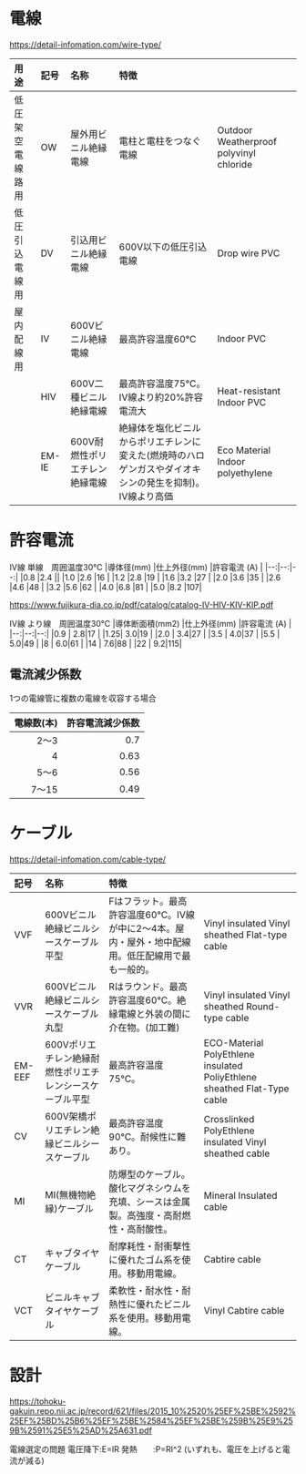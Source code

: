 # 電線

https://detail-infomation.com/wire-type/

|用途|記号|名称|特徴||
|:--|:--|:--|:--|:--|
|低圧架空電線路用| OW   |屋外用ビニル絶縁電線|電柱と電柱をつなぐ電線|Outdoor Weatherproof polyvinyl chloride|
|低圧引込電線用  | DV   |引込用ビニル絶縁電線|600V以下の低圧引込電線|Drop wire PVC|
|屋内配線用      | IV   |600Vビニル絶縁電線|最高許容温度60℃|Indoor PVC|
|               | HIV  |600V二種ビニル絶縁電線|最高許容温度75℃。IV線より約20%許容電流大|Heat-resistant Indoor PVC|
|               | EM-IE|600V耐燃性ポリエチレン絶縁電線|絶縁体を塩化ビニルからポリエチレンに変えた(燃焼時のハロゲンガスやダイオキシンの発生を抑制)。IV線より高価|Eco Material Indoor polyethylene|

# 許容電流

IV線 単線　周囲温度30℃ 
|導体径(mm) |仕上外径(mm) |許容電流 (A) |
|--:|--:|--:|
|0.8 |2.4 ||
|1.0 |2.6 |16 |
|1.2 |2.8 |19 |
|1.6 |3.2 |27 |
|2.0 |3.6 |35 |
|2.6 |4.6 |48 |
|3.2 |5.6 |62 |
|4.0 |6.8 |81 |
|5.0 |8.2 |107|

https://www.fujikura-dia.co.jp/pdf/catalog/catalog-IV-HIV-KIV-KIP.pdf

IV線 より線　周囲温度30℃ 
|導体断面積(mm2) |仕上外径(mm) |許容電流 (A) |
|--:|--:|--:|
|0.9 | 2.8|17 |
|1.25| 3.0|19 |
|2.0 | 3.4|27 |
|3.5 | 4.0|37 |
|5.5 | 5.0|49 |
|8   | 6.0|61 |
|14  | 7.6|88 |
|22  | 9.2|115|

## 電流減少係数
1つの電線管に複数の電線を収容する場合

|電線数(本)  |許容電流減少係数 |
|--:|--:|
|2〜3 |0.7 |
|4 |0.63 |
|5〜6 |0.56 |
|7〜15 |0.49 |


# ケーブル

https://detail-infomation.com/cable-type/

|記号|名称|特徴||
|:--|:---|:--|:--|
|VVF|600Vビニル絶縁ビニルシースケーブル平型|Fはフラット。最高許容温度60℃。IV線が中に2～4本。屋内・屋外・地中配線用。低圧配線用で最も一般的。|Vinyl insulated Vinyl sheathed Flat-type cable|
|VVR|600Vビニル絶縁ビニルシースケーブル丸型|Rはラウンド。最高許容温度60℃。絶縁電線と外装の間に介在物。(加工難)|Vinyl insulated Vinyl sheathed Round-type cable|
|EM-EEF|600Vポリエチレン絶縁耐燃性ポリエチレンシースケーブル平型|最高許容温度75℃。|ECO-Material PolyEthlene insulated PoliyEthlene sheathed Flat-Type cable|
|CV|600V架橋ポリエチレン絶縁ビニルシースケーブル|最高許容温度90℃。耐候性に難あり。|Crosslinked PolyEthlene insulated Vinyl sheathed cable|
|MI|MI(無機物絶縁)ケーブル|防爆型のケーブル。酸化マグネシウムを充填、シースは金属製。高強度・高耐燃性・高耐酸性。|Mineral Insulated cable|
|CT|キャブタイヤケーブル|耐摩耗性・耐衝撃性に優れたゴム系を使用。移動用電線。|Cabtire cable|
|VCT|ビニルキャブタイヤケーブル|柔軟性・耐水性・耐熱性に優れたビニル系を使用。移動用電線。|Vinyl Cabtire cable|

# 設計

https://tohoku-gakuin.repo.nii.ac.jp/record/621/files/2015_10%2520%25EF%25BE%2592%25EF%25BD%25B6%25EF%25BE%2584%25EF%25BE%259B%25E9%259B%2591%25E5%25AD%25A631.pdf

電線選定の問題
電圧降下:E=IR
発熱　　:P=RI^2
(いずれも、電圧を上げると電流が減る)




